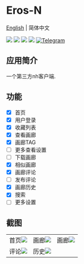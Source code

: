 # Eros-N
[English](https://github.com/honjow/eros_n/blob/master/README.md) | 简体中文

[![](https://img.shields.io/github/downloads/honjow/eros_n/total.svg)](https://gitHub.com/honjow/eros_n/releases)
[![](https://img.shields.io/github/downloads/honjow/eros_n/latest/total)](https://github.com/honjow/eros_n/releases/latest)
[![](https://img.shields.io/github/v/release/honjow/eros_n)](https://github.com/honjow/eros_n/releases/latest)
[![](https://img.shields.io/github/stars/honjow/eros_n)]()
[![Telegram](https://img.shields.io/badge/chat-on%20Telegram-blue.svg)](https://t.me/joinchat/AEj27KMQe0JiMmUx)


## 应用简介
一个第三方nh客户端.

## 功能
- [x] 首页
- [x] 用户登录
- [x] 收藏列表
- [x] 查看画廊
- [x] 画廊TAG
- [ ] 更多查看设置
- [ ] 下载画廊
- [x] 相似画廊
- [x] 画廊评论
- [ ] 发布评论
- [x] 画廊历史
- [x] 搜索
- [ ] 更多设置

## 截图
|                                                                                         |                                                                                         |                                                                                         |
|:---------------------------------------------------------------------------------------:|:---------------------------------------------------------------------------------------:|:---------------------------------------------------------------------------------------:|
|  首页![](https://raw.githubusercontent.com/honjow/eros_n/master/screenshots/home_1.jpg)   | 画廊![](https://raw.githubusercontent.com/honjow/eros_n/master/screenshots/gallery_1.jpg) | 画廊![](https://raw.githubusercontent.com/honjow/eros_n/master/screenshots/gallery_2.jpg) |
| 评论![](https://raw.githubusercontent.com/honjow/eros_n/master/screenshots/comment_1.jpg) | 历史![](https://raw.githubusercontent.com/honjow/eros_n/master/screenshots/history_1.jpg) ||

